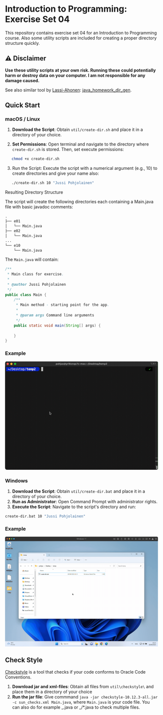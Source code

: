 # Introduction to Programming: Exercise Set 04

This repository contains exercise set 04 for an Introduction to Programming course. Also some utility scripts
are included for creating a proper directory structure quickly.

## ⚠️ Disclaimer

**Use these utility scripts at your own risk. Running these could potentially harm or destroy data on your computer. I am not responsible for any damage caused.**

See also similar tool by [Lassi-Ahonen](https://github.com/Lassi-Ahonen/): [java_homework_dir_gen](https://github.com/Lassi-Ahonen/java_homework_dir_gen).

## Quick Start

### macOS / Linux

1. **Download the Script**: Obtain `util/create-dir.sh` and place it in a directory of your choice.

2. **Set Permissions**: Open terminal and navigate to the directory where `create-dir.sh` is stored. Then, set execute permissions:

```bash
   chmod +x create-dir.sh
```

3. Run the Script: Execute the script with a numerical argument (e.g., 10) to create directories and give your name also:

```bash
   ./create-dir.sh 10 "Jussi Pohjolainen"
```

Resulting Directory Structure

The script will create the following directories each containing a Main.java file with basic javadoc comments:

```text
.
├── e01
│   └── Main.java
├── e02
│   └── Main.java
...
└── e10
    └── Main.java
```

The `Main.java` will contain:

```java
/**
 * Main class for exercise.
 *
 * @author Jussi Pohjolainen
 */
public class Main {
    /**
     * Main method - starting point for the app.
     *
     * @param args Command line arguments
     */
    public static void main(String[] args) {

    }
}
```

### Example

![My Image](util/images/mac.gif)

### Windows

1. **Download the Script**: Obtain `util/create-dir.bat` and place it in a directory of your choice.
2. **Run as Administrator**: Open Command Prompt with administrator rights.
3. **Execute the Script**: Navigate to the script's directory and run:

```bash
create-dir.bat 10 "Jussi Pohjolainen"
```

### Example

![My Image](util/images/windows.gif)

## Check Style

[Checkstyle](https://checkstyle.sourceforge.io) is a tool that checks if your code conforms to Oracle Code Conventions.

1. **Download jar and xml-files**: Obtain all files from `util\checkstyle\` and place them in a directory of your choice
2. **Run the jar file**: Give commmand `java -jar checkstyle-10.12.3-all.jar -c sun_checks.xml Main.java`, where `Main.java` is your code file. You can also do for example _.java or _/\*.java to check multiple files.
